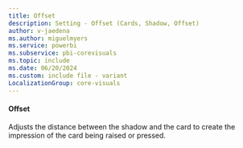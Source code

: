 ```yaml
---
title: Offset
description: Setting - Offset (Cards, Shadow, Offset)
author: v-jaedena
ms.author: miguelmyers
ms.service: powerbi
ms.subservice: pbi-corevisuals
ms.topic: include
ms.date: 06/20/2024
ms.custom: include file - variant
LocalizationGroup: core-visuals
---
```

#### Offset

Adjusts the distance between the shadow and the card to create the impression of the card being raised or pressed.
